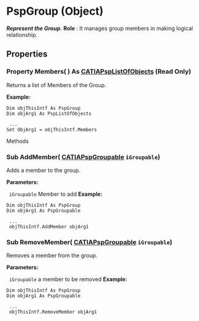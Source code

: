 # PspGroup (Object)

**_Represent the Group._**
**Role** : It manages group members in making logical relationship.

## Properties

### Property **Members**( ) As [CATIAPspListOfObjects](../CATPlantShipInterfaces/interface_PspListOfObjects_53716.md) (Read Only)

Returns a list of Members of the Group.

**Example:**

```VBScript
Dim objThisIntf As PspGroup
Dim objArg1 As PspListOfObjects

 ...
Set ObjArg1 = objThisIntf.Members

```

Methods

### Sub **AddMember**( [CATIAPspGroupable](../CATPlantShipInterfaces/interface_PspGroupable_31100.md)  `iGroupable`)

Adds a member to the group.

**Parameters:**

` iGroupable`      Member to add
**Example:**

```VBScript
Dim objThisIntf As PspGroup
Dim objArg1 As PspGroupable

 ...
 objThisIntf.AddMember objArg1

```

### Sub **RemoveMember**( [CATIAPspGroupable](../CATPlantShipInterfaces/interface_PspGroupable_31100.md)  `iGroupable`)

Removes a member from the group.

**Parameters:**

` iGroupable`      a member to be removed
**Example:**

```VBScript
Dim objThisIntf As PspGroup
Dim objArg1 As PspGroupable

 ...
 objThisIntf.RemoveMember objArg1

```